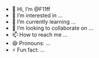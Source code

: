 - 👋 Hi, I’m @F11ff
- 👀 I’m interested in ...
- 🌱 I’m currently learning ...
- 💞️ I’m looking to collaborate on ...
- 📫 How to reach me ...
- 😄 Pronouns: ...
- ⚡ Fun fact: ...

<!---
F11ff/F11ff is a ✨ special ✨ repository because its `README.md` (this file) appears on your GitHub profile.
You can click the Preview link to take a look at your changes.
--->
